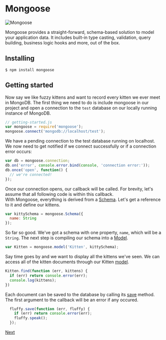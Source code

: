 # Mongoose  
![Mongoose](http://mongodb-tools.com/img/mongoose.png) 
  
  
Mongoose provides a straight-forward, schema-based solution to model your application data. It includes built-in type casting, validation, query building, business logic hooks and more, out of the box.  

## Installing  
```
$ npm install mongoose
```  

## Getting started  
Now say we like fuzzy kittens and want to record every kitten we ever meet in MongoDB. The first thing we need to do is include mongoose in our project and open a connection to the `test` database on our locally running instance of MongoDB.  
```javascript
// getting-started.js
var mongoose = require('mongoose');
mongoose.connect('mongodb://localhost/test');  
```  
We have a pending connection to the test database running on localhost. We now need to get notified if we connect successfully or if a connection error occurs:  
```javascript
var db = mongoose.connection;
db.on('error', console.error.bind(console, 'connection error:'));
db.once('open', function() {
  // we're connected!
});
```  

Once our connection opens, our callback will be called. For brevity, let's assume that all following code is within this callback.  
With Mongoose, everything is derived from a  [Schema](http://mongoosejs.com/docs/guide.html). Let's get a reference to it and define our kittens.

```javascript
var kittySchema = mongoose.Schema({
  name: String
});
```  


So far so good. We've got a schema with one property,  `name`, which will be a  `String`. The next step is compiling our schema into a  [Model](http://mongoosejs.com/docs/models.html).

```javascript
var Kitten = mongoose.model('Kitten', kittySchema);  
```  


Say time goes by and we want to display all the kittens we've seen. We can access all of the kitten documents through our Kitten  [model](http://mongoosejs.com/docs/models.html).

```javascript
Kitten.find(function (err, kittens) {
  if (err) return console.error(err);
  console.log(kittens);
})
```  

Each document can be saved to the database by calling its  [save](http://mongoosejs.com/docs/api.html#model_Model-save)  method. The first argument to the callback will be an error if any occured.

```javascript
  fluffy.save(function (err, fluffy) {
    if (err) return console.error(err);
    fluffy.speak();
  });
```  


[Next](../nodejs/webservice.md)



